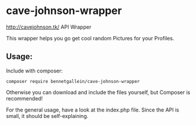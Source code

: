 # cave-johnson-wrapper
http://cavejohnson.tk/ API Wrapper

This wrapper helps you go get cool random Pictures for your Profiles.

## Usage:
Include with composer:
```
composer require bennetgallein/cave-johnson-wrapper
```
Otherwise you can download and include the files yourself, but Composer is recommended!

For the general usage, have a look at the index.php file. Since the API is small, it should be self-explaining.
